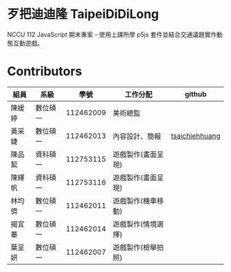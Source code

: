 # 歹把迪迪隆 TaipeiDiDiLong
NCCU 112 JavaScript 期末專案 - 使用上課所學 p5js 套件並結合交通議題實作動態互動遊戲。



# Contributors
|組員|系級|學號|工作分配|github|
|-|-|-|-|-|
|陳媛婷|數位碩一|112462009| 美術總監 | |
|黃采婕|數位碩一|112462013| 內容設計、簡報 |[tsaichiehhuang](https://github.com/tsaichiehhuang) |
|陳品絜|資科碩一|112753115| 遊戲製作(畫面呈現) | |
|陳繹帆|資科碩一|112753116| 遊戲製作(畫面呈現) | |
|林均儕|數位碩一|112462011| 遊戲製作(機車移動) | |
|揭宜蓁|數位碩一|112462014| 遊戲製作(情境選擇) | |
|葉呈妍|數位碩一|112462007| 遊戲製作(檢舉拍照) | |
